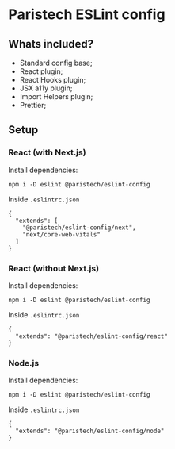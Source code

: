 # Paristech ESLint config

## Whats included?

- Standard config base;
- React plugin;
- React Hooks plugin;
- JSX a11y plugin;
- Import Helpers plugin;
- Prettier;

## Setup

### React (with Next.js)

Install dependencies:
```
npm i -D eslint @paristech/eslint-config
```
Inside `.eslintrc.json`
```
{
  "extends": [
    "@paristech/eslint-config/next", 
    "next/core-web-vitals"
  ]
}
```

### React (without Next.js)

Install dependencies:
```
npm i -D eslint @paristech/eslint-config
```
Inside `.eslintrc.json`
```
{
  "extends": "@paristech/eslint-config/react"
}
```

### Node.js

Install dependencies:
```
npm i -D eslint @paristech/eslint-config
```
Inside `.eslintrc.json`
```
{
  "extends": "@paristech/eslint-config/node"
}
```